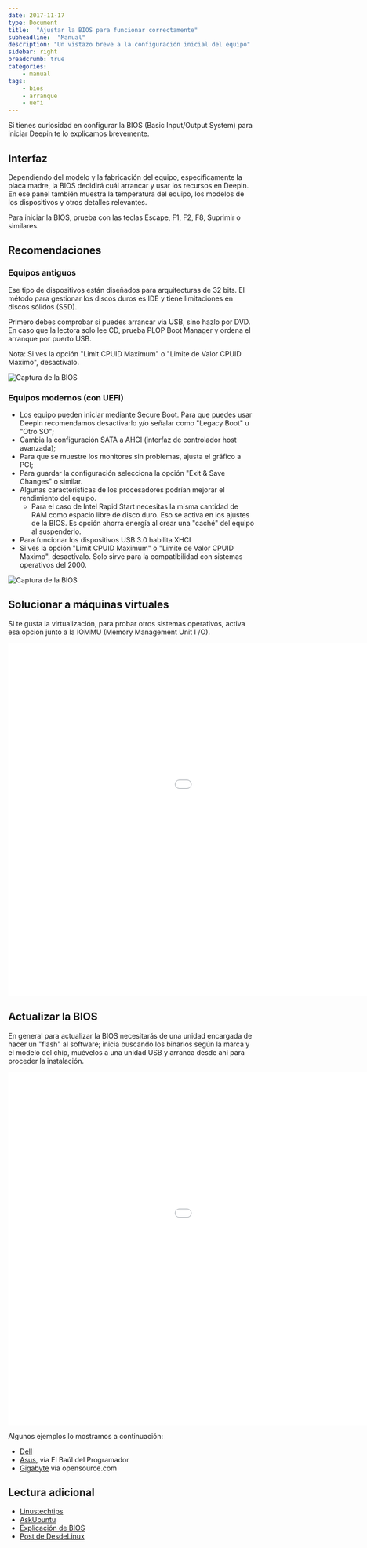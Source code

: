 ```yaml
---
date: 2017-11-17
type: Document
title:  "Ajustar la BIOS para funcionar correctamente"
subheadline:  "Manual"
description: "Un vistazo breve a la configuración inicial del equipo"
sidebar: right
breadcrumb: true
categories:
    - manual
tags:
    - bios
    - arranque
    - uefi
---
```


Si tienes curiosidad en configurar la BIOS (Basic Input/Output System) para iniciar Deepin te lo explicamos brevemente.

## Interfaz
Dependiendo del modelo y la fabricación del equipo, específicamente la placa madre, la BIOS decidirá cuál arrancar y usar los recursos en Deepin. En ese panel también muestra la temperatura del equipo, los modelos de los dispositivos y otros detalles relevantes.

Para iniciar la BIOS, prueba con las teclas Escape, F1, F2, F8, Suprimir o similares.

## Recomendaciones
### Equipos antiguos
Ese tipo de dispositivos están diseñados para arquitecturas de 32 bits. El método para gestionar los discos duros es IDE y tiene limitaciones en discos sólidos (SSD).

Primero debes comprobar si puedes arrancar via USB, sino hazlo por DVD. En caso que la lectora solo lee CD, prueba PLOP Boot Manager y ordena el arranque por puerto USB.

Nota: Si ves la opción "Limit CPUID Maximum" o "Limite de Valor CPUID Maximo", desactívalo.

<div class="row">
    <div class="medium-12 columns t30">
    <img src="{{ site.urlimg }}ploopboot.jpg" alt="Captura de la BIOS">
    </div><!-- /.medium-4.columns -->
</div>

### Equipos modernos (con UEFI)
* Los equipo pueden iniciar mediante Secure Boot. Para que puedes usar Deepin recomendamos desactivarlo y/o señalar como "Legacy Boot" u "Otro SO";
* Cambia la configuración SATA a AHCI (interfaz de controlador host avanzada);
* Para que se muestre los monitores sin problemas, ajusta el gráfico a PCI;
* Para guardar la configuración selecciona la opción "Exit & Save Changes" o similar.
* Algunas características de los procesadores podrían mejorar el rendimiento del equipo.
  - Para el caso de Intel Rapid Start necesitas la misma cantidad de RAM como espacio libre de disco duro. Eso se activa en los ajustes de la BIOS. Es opción ahorra energía al crear una "caché" del equipo al suspenderlo.
* Para funcionar los dispositivos USB 3.0 habilita XHCI
* Si ves la opción "Limit CPUID Maximum" o "Limite de Valor CPUID Maximo", desactívalo. Solo sirve para la compatibilidad con sistemas operativos del 2000.

<div class="row">
    <div class="medium-12 columns t30">
    <img src="{{ site.urlimg }}cpuid-bios.jpg" alt="Captura de la BIOS">
    </div><!-- /.medium-4.columns -->
</div>

## Solucionar a máquinas virtuales
Si te gusta la virtualización, para probar otros sistemas operativos, activa esa opción junto a la IOMMU (Memory Management Unit I /O).

<div class="flex-video">
        <iframe width="1280" height="720" src="//www.youtube.com/embed/_ky20Ywo3Eo" frameborder="0" allowfullscreen></iframe>
</div>

## Actualizar la BIOS
En general para actualizar la BIOS necesitarás de una unidad encargada de hacer un "flash" al software; inicia buscando los binarios según la marca y el modelo del chip, muévelos a una unidad USB y arranca desde ahí para proceder la instalación.

<div class="flex-video">
        <iframe width="1280" height="720" src="//www.youtube.com/embed/gxpE1N4xB4s" frameborder="0" allowfullscreen></iframe>
</div>

Algunos ejemplos lo mostramos a continuación:
* [Dell](https://www.dell.com/support/article/pe/es/pebsdt1/sln171755/updating-the-dell-bios-in-linux-and-ubuntu-environments?lang=en)
* [Asus](https://elbauldelprogramador.com/actualizar-bios-de-asus-desde-linux/), vía El Baúl del Programador
* [Gigabyte](https://opensource.com/life/16/8/almost-open-bios-and-firmware-update-tips-linux-users) vía opensource.com

## Lectura adicional
* [Linustechtips](https://linustechtips.com/main/topic/229765-max-cpuid-value-limit-what-is-it/)
* [AskUbuntu](https://askubuntu.com/questions/699615/how-to-setup-intel-rapid-start)
* [Explicación de BIOS](http://www.linfo.org/bios.html)
* [Post de DesdeLinux](https://blog.desdelinux.net/como-cambiar-la-configuracion-del-bios-para-arrancar-linux-desde-un-live-cdusb/)




